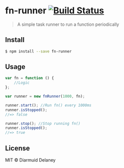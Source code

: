 # fn-runner [![Build Status](https://travis-ci.org/HoboDermo/fn-runner.svg?branch=master)](https://travis-ci.org/HoboDermo/fn-runner)

> A simple task runner to run a function periodically


## Install

```sh
$ npm install --save fn-runner
```


## Usage

```js
var fn = function () {
    //Logic
};

var runner = new fnRunner(1000, fn);

runner.start(); //Run fn() every 1000ms
runner.isStopped();
//=> false

runner.stop(); //Stop running fn()
runner.isStopped();
//=> true
```


## License

MIT © Diarmuid Delaney